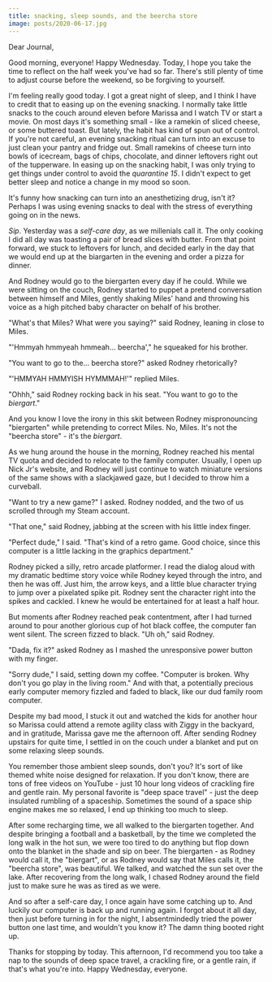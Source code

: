 ```yaml
---
title: snacking, sleep sounds, and the beercha store
image: posts/2020-06-17.jpg
---
```


Dear Journal,

Good morning, everyone!  Happy Wednesday.  Today, I hope you take the
time to reflect on the half week you've had so far.  There's still
plenty of time to adjust course before the weekend, so be forgiving to
yourself.

I'm feeling really good today.  I got a great night of sleep, and I
think I have to credit that to easing up on the evening snacking.  I
normally take little snacks to the couch around eleven before Marissa
and I watch TV or start a movie.  On most days it's something small -
like a ramekin of sliced cheese, or some buttered toast.  But lately,
the habit has kind of spun out of control.  If you're not careful, an
evening snacking ritual can turn into an excuse to just clean your
pantry and fridge out.  Small ramekins of cheese turn into bowls of
icecream, bags of chips, chocolate, and dinner leftovers right out of
the tupperware.  In easing up on the snacking habit, I was only trying
to get things under control to avoid the _quarantine 15_.  I didn't
expect to get better sleep and notice a change in my mood so soon.

It's funny how snacking can turn into an anesthetizing drug, isn't it?
Perhaps I was using evening snacks to deal with the stress of
everything going on in the news.

_Sip_.  Yesterday was a _self-care day_, as we millenials call it.
The only cooking I did all day was toasting a pair of bread slices
with butter.  From that point forward, we stuck to leftovers for
lunch, and decided early in the day that we would end up at the
biargarten in the evening and order a pizza for dinner.

And Rodney would go to the biergarten every day if he could.  While we
were sitting on the couch, Rodney started to puppet a pretend
conversation between himself and Miles, gently shaking Miles' hand and
throwing his voice as a high pitched baby character on behalf of his
brother.

"What's that Miles?  What were you saying?" said Rodney, leaning in
close to Miles.

"'Hmmyah hmmyeah hmmeah... beercha'," he squeaked for his brother.

"You want to go to the... beercha store?" asked Rodney rhetorically?

"'HMMYAH HMMYISH HYMMMAH!'" replied Miles.

"Ohhh," said Rodney rocking back in his seat.  "You want to go to the
_biergart_."

And you know I love the irony in this skit between Rodney
mispronouncing "biergarten" while pretending to correct Miles.  No,
Miles.  It's not the "beercha store" - it's the _biergart_.

As we hung around the house in the morning, Rodney reached his mental
TV quota and decided to relocate to the family computer.  Usually, I
open up Nick Jr's website, and Rodney will just continue to watch
miniature versions of the same shows with a slackjawed gaze, but I
decided to throw him a curveball.

"Want to try a new game?" I asked.  Rodney nodded, and the two of us
scrolled through my Steam account.

"That one," said Rodney, jabbing at the screen with his little index
finger.

"Perfect dude," I said.  "That's kind of a retro game.  Good choice,
since this computer is a little lacking in the graphics department."

Rodney picked a silly, retro arcade platformer.  I read the dialog
aloud with my dramatic bedtime story voice while Rodney keyed through
the intro, and then he was off.  Just him, the arrow keys, and a
little blue character trying to jump over a pixelated spike pit.
Rodney sent the character right into the spikes and cackled.  I knew
he would be entertained for at least a half hour.

But moments after Rodney reached peak contentment, after I had turned
around to pour another glorious cup of hot black coffee, the computer
fan went silent.  The screen fizzed to black.  "Uh oh," said Rodney.

"Dada, fix it?" asked Rodney as I mashed the unresponsive power button
with my finger.

"Sorry dude," I said, setting down my coffee.  "Computer is broken.
Why don't you go play in the living room."  And with that, a
potentially precious early computer memory fizzled and faded to black,
like our dud family room computer.

Despite my bad mood, I stuck it out and watched the kids for another
hour so Marissa could attend a remote agility class with Ziggy in the
backyard, and in gratitude, Marissa gave me the afternoon off.  After
sending Rodney upstairs for quite time, I settled in on the couch
under a blanket and put on some relaxing sleep sounds.

You remember those ambient sleep sounds, don't you?  It's sort of like
themed white noise designed for relaxation.  If you don't know, there
are tons of free videos on YouTube - just 10 hour long videos of
crackling fire and gentle rain.  My personal favorite is "deep space
travel" - just the deep insulated rumbling of a spaceship.  Sometimes
the sound of a space ship engine makes me so relaxed, I end up
thinking too much to sleep.

After some recharging time, we all walked to the biergarten together.
And despite bringing a football and a basketball, by the time we
completed the long walk in the hot sun, we were too tired to do
anything but flop down onto the blanket in the shade and sip on beer.
The biergarten - as Rodney would call it, the "biergart", or as Rodney
would say that Miles calls it, the "beercha store", was beautiful.  We
talked, and watched the sun set over the lake.  After recovering from
the long walk, I chased Rodney around the field just to make sure he
was as tired as we were.

And so after a self-care day, I once again have some catching up to.
And luckily our computer is back up and running again.  I forgot about
it all day, then just before turning in for the night, I
absentmindedly tried the power button one last time, and wouldn't you
know it?  The damn thing booted right up.

Thanks for stopping by today.  This afternoon, I'd recommend you too
take a nap to the sounds of deep space travel, a crackling fire, or a
gentle rain, if that's what you're into.  Happy Wednesday, everyone.
